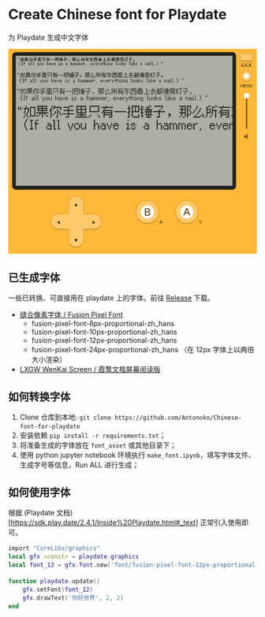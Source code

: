 # Create Chinese font for Playdate

为 Playdate 生成中文字体

![screenshot](https://github.com/Antonoko/Chinese-font-for-playdate/blob/main/__asset__/screenshot.jpg)


## 已生成字体
一些已转换、可直接用在 playdate 上的字体。前往 [Release](https://github.com/Antonoko/Chinese-font-for-playdate/blob/main/release) 下载。
- [缝合像素字体 / Fusion Pixel Font](https://github.com/TakWolf/fusion-pixel-font/releases) 
    - fusion-pixel-font-8px-proportional-zh_hans
    - fusion-pixel-font-10px-proportional-zh_hans
    - fusion-pixel-font-12px-proportional-zh_hans
    - fusion-pixel-font-24px-proportional-zh_hans （在 12px 字体上以两倍大小渲染）
- [LXGW WenKai Screen / 霞鹜文楷屏幕阅读版](https://github.com/lxgw/LxgwWenKai-Screen?tab=readme-ov-file)
    


## 如何转换字体
1. Clone 仓库到本地: `git clone https://github.com/Antonoko/Chinese-font-for-playdate`
2. 安装依赖 `pip install -r requirements.txt`；
3. 将准备生成的字体放在 `font_asset` 或其他目录下；
4. 使用 python jupyter notebook 环境执行 `make_font.ipynb`，填写字体文件、生成字号等信息，Run ALL 进行生成；


## 如何使用字体
根据 (Playdate 文档)[https://sdk.play.date/2.4.1/Inside%20Playdate.html#_text] 正常引入使用即可。

```lua
import "CoreLibs/graphics"
local gfx <const> = playdate.graphics
local font_12 = gfx.font.new('font/fusion-pixel-font-12px-proportional-zh_hans')

function playdate.update()
    gfx.setFont(font_12)
    gfx.drawText('你好世界', 2, 2)
end
```